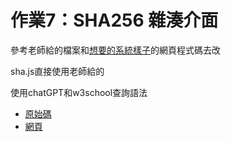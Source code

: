 # 作業7：SHA256 雜湊介面
參考老師給的檔案和[想要的系統樣子](https://andersbrownworth.com/blockchain/hash)的網頁程式碼去改

sha.js直接使用老師給的

使用chatGPT和w3school查詢語法
- [原始碼](https://github.com/HJH60/wp/blob/master/hw7_0419_w9/sha256.html)
- [網頁](https://hjh60.github.io/wp/hw7_0419_w9/sha256.html)